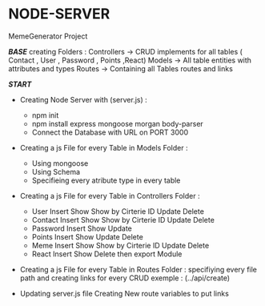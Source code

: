 # NODE-SERVER
MemeGenerator Project

*****BASE*****
creating Folders :
Controllers -> CRUD  implements for all tables ( Contact , User , Password , Points ,React)
Models -> All table entities with attributes and types
Routes -> Containing all Tables routes and links 

*****START*****
+ Creating Node Server with (server.js) :
  - npm init
  - npm install express mongoose morgan body-parser
  - Connect the Database with URL on PORT 3000


+ Creating a js File for every Table in Models Folder :
  - Using mongoose 
  - Using Schema 
  - Specifieing every atribute type in every table


+ Creating a js File for every Table in Controllers Folder :
  - User 
        Insert
        Show
        Show by Cirterie ID
        Update
        Delete
  - Contact
        Insert
        Show
        Show by Cirterie ID
        Update
        Delete
  - Password
        Insert
        Show
        Update
  - Points
        Insert
        Show
        Update
        Delete
  - Meme
        Insert
        Show
        Show by Cirterie ID
        Update
        Delete   
  - React
        Insert
        Show
        Delete
  then export Module
+ Creating a js File for every Table in Routes Folder :
    specifiying every file path and creating links for every CRUD 
    exemple : (../api/create)
  
+ Updating server.js file
     Creating New route variables to put links